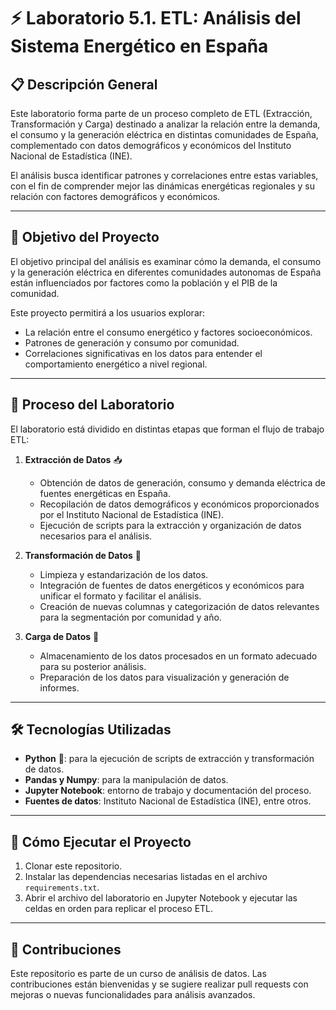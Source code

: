 # ⚡ Laboratorio 5.1. ETL: Análisis del Sistema Energético en España

## 📋 Descripción General

Este laboratorio forma parte de un proceso completo de ETL (Extracción, Transformación y Carga) destinado a analizar la relación entre la demanda, el consumo y la generación eléctrica en distintas comunidades de España, complementado con datos demográficos y económicos del Instituto Nacional de Estadística (INE). 

El análisis busca identificar patrones y correlaciones entre estas variables, con el fin de comprender mejor las dinámicas energéticas regionales y su relación con factores demográficos y económicos.

---

## 🎯 Objetivo del Proyecto

El objetivo principal del análisis es examinar cómo la demanda, el consumo y la generación eléctrica en diferentes comunidades autonomas de España están influenciados por factores como la población y el PIB de la comunidad. 

Este proyecto permitirá a los usuarios explorar:
- La relación entre el consumo energético y factores socioeconómicos.
- Patrones de generación y consumo por comunidad.
- Correlaciones significativas en los datos para entender el comportamiento energético a nivel regional.

---

## 🔄 Proceso del Laboratorio

El laboratorio está dividido en distintas etapas que forman el flujo de trabajo ETL:

1. **Extracción de Datos** 📥
   - Obtención de datos de generación, consumo y demanda eléctrica de fuentes energéticas en España.
   - Recopilación de datos demográficos y económicos proporcionados por el Instituto Nacional de Estadística (INE).
   - Ejecución de scripts para la extracción y organización de datos necesarios para el análisis.

2. **Transformación de Datos** 🔧
   - Limpieza y estandarización de los datos.
   - Integración de fuentes de datos energéticos y económicos para unificar el formato y facilitar el análisis.
   - Creación de nuevas columnas y categorización de datos relevantes para la segmentación por comunidad y año.

3. **Carga de Datos** 💾
   - Almacenamiento de los datos procesados en un formato adecuado para su posterior análisis.
   - Preparación de los datos para visualización y generación de informes.

---

## 🛠️ Tecnologías Utilizadas

- **Python** 🐍: para la ejecución de scripts de extracción y transformación de datos.
- **Pandas y Numpy**: para la manipulación de datos.
- **Jupyter Notebook**: entorno de trabajo y documentación del proceso.
- **Fuentes de datos**: Instituto Nacional de Estadística (INE), entre otros.

---

## 🚀 Cómo Ejecutar el Proyecto

1. Clonar este repositorio.
2. Instalar las dependencias necesarias listadas en el archivo `requirements.txt`.
3. Abrir el archivo del laboratorio en Jupyter Notebook y ejecutar las celdas en orden para replicar el proceso ETL.

---

## 🤝 Contribuciones

Este repositorio es parte de un curso de análisis de datos. Las contribuciones están bienvenidas y se sugiere realizar pull requests con mejoras o nuevas funcionalidades para análisis avanzados.
 
